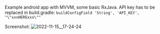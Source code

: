 Example android app with MVVM, some basic RxJava. API key has to be replaced in build.gradle: `buildConfigField 'String', 'API_KEY', "\"xxxHERExxx\""`

Screenshot:
![2022-11-15__17-24-24](https://user-images.githubusercontent.com/47712041/201972495-fa1ba192-6aee-4e0f-a29a-a41d2314624c.png)
